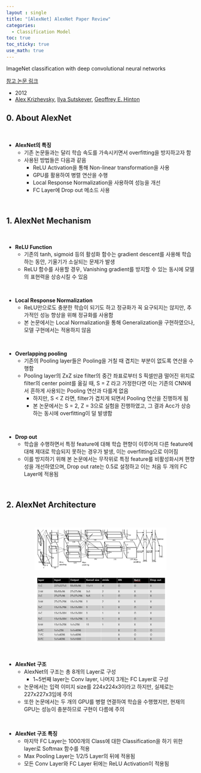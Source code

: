 ```yaml
---
layout : single
title: "[AlexNet] AlexNet Paper Review"
categories: 
  - Classification Model 
toc: true
toc_sticky: true
use_math: true
---
```


ImageNet classification with deep convolutional neural networks   

[참고 논문 링크](https://dl.acm.org/doi/10.1145/3065386)  

- 2012  
- [Alex Krizhevsky](https://dl.acm.org/profile/81488667660), [Ilya Sutskever](https://dl.acm.org/profile/81388600728), [Geoffrey E. Hinton](https://dl.acm.org/profile/81100505762)   

## 0. About AlexNet     

&nbsp;

- **AlexNet의 특징**   
  - 기존 논문들과는 달리 학습 속도를 가속시키면서 overfitting을 방지하고자 함   
  - 사용된 방법들은 다음과 같음   
    - ReLU Activation을 통해 Non-linear transformation을 사용   
    - GPU를 활용하여 병렬 연산을 수행    
    - Local Response Normalization을 사용하여 성능을 개선    
    - FC Layer에 Drop out 메소드 사용    

&nbsp;

## 1. AlexNet Mechanism   

&nbsp;

- **ReLU Function**   
  - 기존의 tanh, sigmoid 등의 활성화 함수는 gradient descent를 사용해 학습하는 동안, 기울기가 소실되는 문제가 발생    
  - ReLU 함수를 사용할 경우, Vanishing gradient를 방지할 수 있는 동시에 모델의 표현력을 상승시킬 수 있음    

&nbsp;

- **Local Response Normalization**   
  - ReLU만으로도 충분한 학습이 되기도 하고 정규화가 꼭 요구되지는 않지만, 추가적인 성능 향상을 위해 정규화를 사용함   
  - 본 논문에서는 Local Normalization을 통해 Generalization을 구현하였으나, 모델 구현에서는 적용하지 않음   

&nbsp;

- **Overlapping pooling**   
  - 기존의 Pooling layer들은 Pooling을 거칠 때 겹치는 부분이 없도록 연산을 수행함   
  - Pooling layer의 ZxZ size filter의 중간 좌표로부터 S 픽셀만큼 떨어진 위치로 filter의 center point를 옮길 때, S = Z 라고 가정한다면 이는 기존의 CNN에서 흔하게 사용되는 Pooling 연산과 다를게 없음    
    - 하지만, S < Z 라면, filter가 겹치게 되면서 Pooling 연산을 진행하게 됨    
    - 본 논문에서는 S = 2, Z = 3으로 실험을 진행하였고, 그 결과 Acc가 상승하는 동시에 overfitting이 덜 발생함    

&nbsp;

- **Drop out**    
  - 학습을 수행하면서 특정 feature에 대해 학습 편향이 이루어져 다른 feature에 대해 제대로 학습되지 못하는 경우가 발생, 이는 overfitting으로 이어짐    
  - 이를 방지하기 위해 본 논문에서는 무작위로 특정 feature를 비활성화시켜 편향성을 개선하였으며, Drop out rate는 0.5로 설정하고 이는 처음 두 개의 FC Layer에 적용됨    

&nbsp;

## 2. AlexNet Architecture  

&nbsp;

<div align="center">
  <img src="/assets/images/Net/23.png" width="70%" height="70%" alt=""/>
  <p><em></em></p>
</div>

<div align="center">
  <img src="/assets/images/Net/24.png" width="70%" height="70%" alt=""/>
  <p><em></em></p>
</div>

&nbsp;

- **AlexNet 구조**   
  - AlexNet의 구조는 총 8개의 Layer로 구성   
    - 1~5번째 layer는 Conv layer, 나머지 3개는 FC Layer로 구성   
  - 논문에서는 입력 이미지 size를 224x224x3이라고 하지만, 실제로는 227x227x3임에 주의   
  - 또한 논문에서는 두 개의 GPU를 병렬 연결하여 학습을 수행했지만, 현재의 GPU는 성능이 충분하므로 구현이 다름에 주의    

&nbsp;

- **AlexNet 구조 특징**   
  - 마지막 FC Layer는 1000개의 Class에 대한 Classification을 하기 위한 layer로 Softmax 함수를 적용   
  - Max Pooling Layer는 1/2/5 Layer의 뒤에 적용됨   
  - 모든 Conv Layer와 FC Layer 뒤에는 ReLU Activation이 적용됨    

&nbsp;

